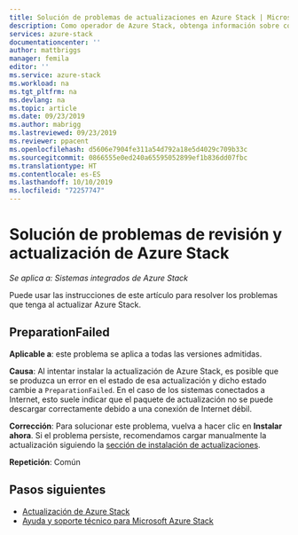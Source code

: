 ```yaml
---
title: Solución de problemas de actualizaciones en Azure Stack | Microsoft Docs
description: Como operador de Azure Stack, obtenga información sobre cómo resolver problemas con la actualización para que Azure Stack pueda volver a trabajar lo más rápido posible.
services: azure-stack
documentationcenter: ''
author: mattbriggs
manager: femila
editor: ''
ms.service: azure-stack
ms.workload: na
ms.tgt_pltfrm: na
ms.devlang: na
ms.topic: article
ms.date: 09/23/2019
ms.author: mabrigg
ms.lastreviewed: 09/23/2019
ms.reviewer: ppacent
ms.openlocfilehash: d5606e7904fe311a54d792a18e5d4029c709b33c
ms.sourcegitcommit: 0866555e0ed240a65595052899ef1b836dd07fbc
ms.translationtype: HT
ms.contentlocale: es-ES
ms.lasthandoff: 10/10/2019
ms.locfileid: "72257747"
---
```

# <a name="troubleshooting-patch-and-update-issues-for-azure-stack"></a>Solución de problemas de revisión y actualización de Azure Stack

*Se aplica a: Sistemas integrados de Azure Stack*

Puede usar las instrucciones de este artículo para resolver los problemas que tenga al actualizar Azure Stack.

## <a name="preparationfailed"></a>PreparationFailed

**Aplicable a**: este problema se aplica a todas las versiones admitidas.

**Causa**: Al intentar instalar la actualización de Azure Stack, es posible que se produzca un error en el estado de esa actualización y dicho estado cambie a `PreparationFailed`. En el caso de los sistemas conectados a Internet, esto suele indicar que el paquete de actualización no se puede descargar correctamente debido a una conexión de Internet débil. 

**Corrección**: Para solucionar este problema, vuelva a hacer clic en **Instalar ahora**. Si el problema persiste, recomendamos cargar manualmente la actualización siguiendo la [sección de instalación de actualizaciones](azure-stack-apply-updates.md?#install-updates-and-monitor-progress).

**Repetición**: Común

## <a name="next-steps"></a>Pasos siguientes

- [Actualización de Azure Stack](azure-stack-updates.md)  
- [Ayuda y soporte técnico para Microsoft Azure Stack](azure-stack-help-and-support-overview.md)
